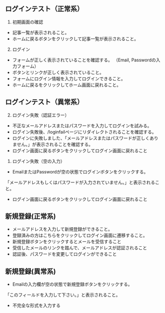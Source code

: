 ## ログインテスト（正常系）

1. 初期画面の確認
- 記事一覧が表示されること。
- ホームに戻るボタンをクリックして記事一覧が表示されること。

2. ログイン
- フォームが正しく表示されていることを確認する。
（Email, Passwordの入力フォーム）
- ボタンとリンクが正しく表示されていること。
- フォームにログイン情報を入力してログインできること。
- ホームに戻るをクリックしてホーム画面に戻れること。


## ログインテスト（異常系）

2. ログイン失敗（認証エラー）
- 不正なメールアドレスまたはパスワードを入力してログインを試みる。
- ログイン失敗後、/loginfailページにリダイレクトされることを確認する。
- ログインに失敗しました、「メールアドレスまたはパスワードが正しくありません。」が表示されることを確認する。
- ログイン画面に戻るボタンをクリックしてログイン画面に戻れること

1. ログイン失敗（空の入力）
- EmailまたはPasswordが空の状態でログインボタンをクリックする。

「メールアドレスもしくはパスワードが入力されていません。」と表示されること。
- ログイン画面に戻るボタンをクリックしてログイン画面に戻れること

## 新規登録(正常系)
- メールアドレスを入力して新規登録ができること。
- 登録済みの方はこちらをクリックしてログイン画面に遷移すること。
- 新規登録ボタンをクリックするとメールを受信すること
- 受信したメールのリンクを踏んで、メールアドレスが認証されること
- 認証後、パスワードを変更してログインができること

## 新規登録(異常系)
- Emailの入力欄が空の状態で新規登録ボタンをクリックする。

「このフィールドを入力して下さい。」と表示されること。
- 不完全な形式を入力する


